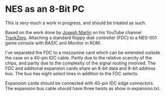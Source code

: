 # NES as an 8-Bit PC

This is very much a work in progress, and should be treated as such.

Based on the work done by [Joseph Marlin](https://github.com/jmarlin/) on his YouTube channel [TrackZero](https://www.youtube.com/c/TrackZeroFutzin).
Attaching a standard floppy disk controller (FDC) to a NES-001 game console with BASIC and Monitor in ROM.

I've separated the FDC to a mezzanine card which can be extended outside the case on a 40-pin IDC cable.
Partly due to the relative scarcity of the chips, and partly due to the complexity of the signal routing involved.
The FDC and additonal expansion cards share an 8-bit data and 8-bit address bus. The bus has eight select lines in addition to the FDC selects.

Expansion cards should be connected with 40-pin IDC edge connectors. The expansion bus cable should have three twists as show in expansion.txt.
